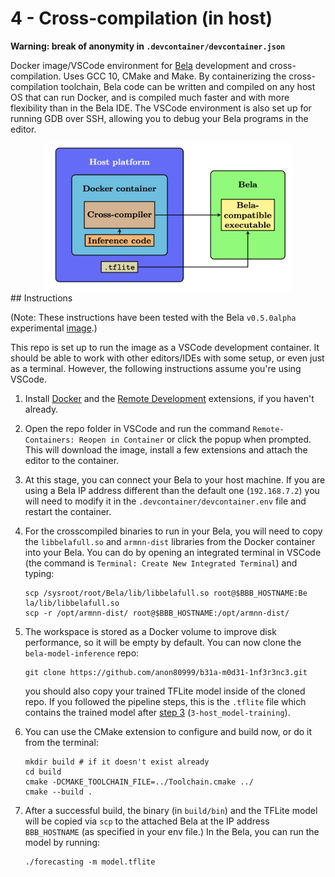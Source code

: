 #  4 - Cross-compilation (in host)
**Warning: break of anonymity in `.devcontainer/devcontainer.json`**

Docker image/VSCode environment for [Bela](https://bela.io/) development and cross-compilation. Uses GCC 10, CMake and Make. By containerizing the cross-compilation toolchain, Bela code can be written and compiled on any host OS that can run Docker, and is compiled much faster and with more flexibility than in the Bela IDE. The VSCode environment is also set up for running GDB over SSH, allowing you to debug your Bela programs in the editor.

<center><img src="images/cross-compilation.png" width=400></center>
## Instructions

(Note: These instructions have been tested with the Bela `v0.5.0alpha` experimental [image](https://github.com/BelaPlatform/bela-image-builder/releases/tag/v0.5.0alpha2).)

This repo is set up to run the image as a VSCode development container. It should be able to work with other editors/IDEs with some setup, or even just as a terminal. However, the following instructions assume you're using VSCode.

1. Install [Docker](https://docs.docker.com/get-docker/) and the [Remote Development](https://marketplace.visualstudio.com/items?itemName=ms-vscode-remote.vscode-remote-extensionpack) extensions, if you haven't already.


2. Open the repo folder in VSCode and run the command `Remote-Containers: Reopen in Container` or click the popup when prompted. This will download the image, install a few extensions and attach the editor to the container.

3. At this stage, you can connect your Bela to your host machine. If you are using a Bela IP address different than the default one (`192.168.7.2`) you will need to modify it in the `.devcontainer/devcontainer.env` file and restart the container.

4. For the crosscompiled binaries to run in your Bela, you will need to copy the `libbelafull.so` and `armnn-dist` libraries from the Docker container into your Bela. You can do by opening an integrated terminal in VSCode (the command is `Terminal: Create New Integrated Terminal`) and typing:

    ```shell
    scp /sysroot/root/Bela/lib/libbelafull.so root@$BBB_HOSTNAME:Be
    la/lib/libbelafull.so
    scp -r /opt/armnn-dist/ root@$BBB_HOSTNAME:/opt/armnn-dist/
    ```

5. The workspace is stored as a Docker volume to improve disk performance, so it will be empty by default. You can now clone the `bela-model-inference` repo:
    ```shell
    git clone https://github.com/anon80999/b31a-m0d31-1nf3r3nc3.git
    ```
    you should also copy your trained TFLite model inside of the cloned repo. If you followed the pipeline steps, this is the `.tflite` file which contains the trained model after [step 3](https://github.com/pelinski/bela-dl-pipeline) (`3-host_model-training`).

6. You can use the CMake extension to configure and build now, or do it from the terminal:

    ```shell
    mkdir build # if it doesn't exist already
    cd build
    cmake -DCMAKE_TOOLCHAIN_FILE=../Toolchain.cmake ../
    cmake --build .
    ```

7. After a successful build, the binary (in `build/bin`) and the TFLite model will be copied via `scp` to the attached Bela at the IP address `BBB_HOSTNAME` (as specified in your env file.) In the Bela, you can run the model by running:
    ```
    ./forecasting -m model.tflite
    ```
